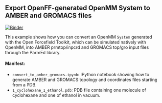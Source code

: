 ## Export OpenFF-generated OpenMM System to AMBER and GROMACS files

[![Binder](https://mybinder.org/badge_logo.svg)](https://mybinder.org/v2/gh/openforcefield/openff-toolkit/d129d0c1f3399aa3e2611443210fce526bc62dd6)

This example shows how you can convert an OpenMM `System` generated with the Open Forcefield Toolkit, which can be simulated natively with OpenMM, into AMBER prmtop/inpcrd and GROMACS top/gro input files through the ParmEd library.

#### Manifest:

- `convert_to_amber_gromacs.ipynb`: IPython notebook showing how to generate AMBER and GROMACS topology and coordinates files starting from a PDB.
- `1_cyclohexane_1_ethanol.pdb`: PDB file containing one molecule of cyclohexane and one of ethanol in vacuum.
